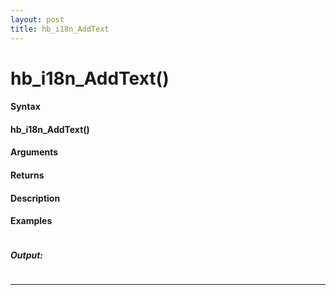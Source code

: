 ```yaml
---
layout: post
title: hb_i18n_AddText
---
```


# hb_i18n_AddText()


#### Syntax

#### hb_i18n_AddText()

#### Arguments

#### Returns

#### Description

#### Examples

```

```

##### Output:

```

```

---